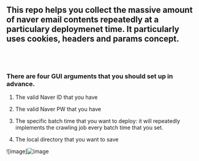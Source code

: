 <h2> This repo helps you collect the massive amount of naver email contents repeatedly at a particulary deploymenet time. It particularly uses cookies, headers and params concept. </h2>
<br></br>
<h3> There are four GUI arguments that you should set up in advance. </h3>

1. The valid Naver ID that you have

2. The valid Naver PW that you have

3. The specific batch time that you want to deploy: it will repeatedly implements the crawling job every batch time that you set.

4. The local directory that you want to save

![image]![image](https://user-images.githubusercontent.com/30963732/235292212-5b72e5a0-b492-4696-84b6-706f35e4a89d.png)

